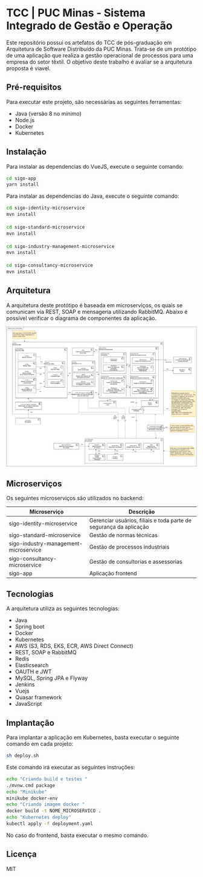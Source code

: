 # TCC | PUC Minas - Sistema Integrado de Gestão e Operação


Este repositório possui os artefatos do TCC de pós-graduação em Arquitetura de Software Distribuído da PUC Minas. Trata-se de um protótipo de uma aplicação que realiza a gestão operacional de processos para uma empresa do setor têxtil. O objetivo deste trabalho é avaliar se a arquitetura proposta é viavel.

## Pré-requisitos
Para executar este projeto, são necessárias as seguintes ferramentas:
- Java (versão 8 no mínimo)
- Node.js
- Docker
- Kubernetes


## Instalação


Para instalar as dependencias do VueJS, execute o seguinte comando:
```sh
cd sigo-app
yarn install
```

Para instalar as dependencias do Java, execute o seguinte comando:
```sh
cd sigo-identity-microservice
mvn install

cd sigo-standard-microservice
mvn install

cd sigo-industry-management-microservice
mvn install

cd sigo-consultancy-microservice
mvn install
```

## Arquitetura
A arquitetura deste protótipo é baseada em microserviços, os quais se comunicam via REST, SOAP e mensageria utilizando RabbitMQ. Abaixo é possível verificar o diagrama de componentes da aplicação.

![alt text](https://github.com/Ramonrune/tcc-puc-minas-sigo/blob/main/sigo-docs/Diagrama_componentes.jpg?raw=true)

## Microserviços

Os seguintes microserviços são utilizados no backend:

| Microserviço | Descrição |
| ------ | ------ |
| sigo-identity-microservice | Gerenciar usuários, filiais e toda parte de segurança da aplicação|
| sigo-standard-microservice | Gestão de normas técnicas |
| sigo-industry-management-microservice | Gestão de processos industriais|
| sigo-consultancy-microservice | Gestão de consultorias e assessorias |
| sigo-app | Aplicação frontend |


## Tecnologias

A arquitetura utiliza as seguintes tecnologias:

- Java
- Spring boot
- Docker
- Kubernetes
- AWS (S3, RDS, EKS, ECR, AWS Direct Connect)
- REST, SOAP e RabbitMQ
- Redis
- Elasticsearch
- OAUTH e JWT
- MySQL, Spring JPA e Flyway
- Jenkins
- Vuejs
- Quasar framework
- JavaScript




## Implantação

Para implantar a aplicação em Kubernetes, basta executar o seguinte comando em cada projeto:

```sh
sh deploy.sh
```

Este comando irá executar as seguintes instruções:

```sh
echo "Criando build e testes "
./mvnw.cmd package
echo "Minikube"
minikube docker-env
echo "Criando imagem docker "
docker build -t NOME_MICROSERVICO .
echo "Kubernetes deploy"
kubectl apply -f deployment.yaml
```

No caso do frontend, basta executar o mesmo comando.


## Licença

MIT
